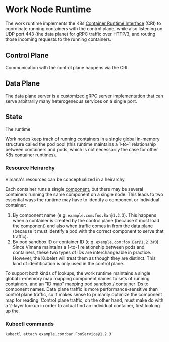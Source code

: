 # Work Node Runtime

The work runtime implements the K8s [Container Runtime Interface] (CRI)
to coordinate running containers with the control plane,
while also listening on UDP port 443 (the data plane)
for gRPC traffic over HTTP/3,
and routing those incoming requests to the running containers.

[Container Runtime Interface]: https://kubernetes.io/docs/concepts/architecture/cri/

## Control Plane

Communication with the control plane happens via the CRI.

## Data Plane

The data plane server is a customized gRPC server implementation
that can serve arbitrarily many heterogeneous services
on a single port.

## State

The runtime 

Work nodes keep track of running containers
in a single global in-memory structure called the pod pool
(this runtime maintains a 1-to-1 relationship between containers and pods,
which is not necessarily the case for other K8s container runtimes).

### Resource Heirarchy

Vimana's resources can be conceptualized in a heirarchy.

Each container runs a single [component](/docs/glossary.md#component),
but there may be several containers running the same component on a single node.
This leads to two essential ways
the runtime may have to identify a component or individual container:

1. By component name (e.g. `example.com:foo.Bar@1.2.3`).
   This happens when a container is created by the control plane
   (because it most load the component)
   and also when traffic comes in from the data plane
   (because it must identify a pod with the correct component
   to serve that traffic).
2. By pod sandbox ID or container ID (e.g. `example.com:foo.Bar@1.2.3#0`).
   Since Vimana maintains a 1-to-1 relationship between pods and containers,
   these two types of IDs are interchangeable in practice.
   However, the Kubelet will treat them as though they are distinct.
   This kind of identification is only used in the control plane.

To support both kinds of lookups,
the work runtime maintains a single global in-memory map
mapping component names to sets of running containers,
and an "ID map" mapping pod sandbox / container IDs to component names.
Data plane traffic is more performance-sensitive than control plane traffic,
so it makes sense to primarily optimize the component map for reading.
Control plane traffic, on the other hand,
must make do with a 2-layer lookup in order to actual find an individual container,
first looking up the 

### Kubectl commands

```bash
kubectl attach example.com:bar.FooService@1.2.3
```
